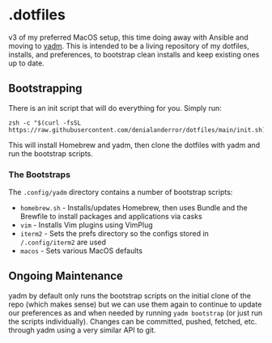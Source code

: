 # .dotfiles

v3 of my preferred MacOS setup, this time doing away with Ansible and moving to [yadm](https://yadm.io/). This is intended to be a living repository of my dotfiles, installs, and preferences, to bootstrap clean installs and keep existing ones up to date.

## Bootstrapping

There is an init script that will do everything for you. Simply run:

```
zsh -c "$(curl -fsSL https://raw.githubusercontent.com/denialanderror/dotfiles/main/init.sh)"
```

This will install Homebrew and yadm, then clone the dotfiles with yadm and run the bootstrap scripts.

### The Bootstraps

The `.config/yadm` directory contains a number of bootstrap scripts:

- `homebrew.sh` - Installs/updates Homebrew, then uses Bundle and the Brewfile to install packages and applications via casks
- `vim` - Installs Vim plugins using VimPlug
- `iterm2` - Sets the prefs directory so the configs stored in `/.config/iterm2` are used
- `macos` - Sets various MacOS defaults

## Ongoing Maintenance

yadm by default only runs the bootstrap scripts on the initial clone of the repo (which makes sense) but we can use them again to continue to update our preferences as and when needed by running `yadm bootstrap` (or just run the scripts individually). Changes can be committed, pushed, fetched, etc. through yadm using a very similar API to git.
